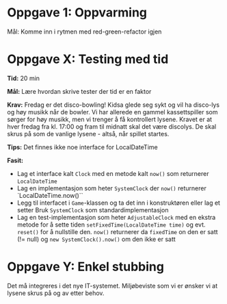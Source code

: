 # Oppgave 1: Oppvarming

Mål: Komme inn i rytmen med red-green-refactor igjen

# Oppgave X: Testing med tid

**Tid:** 20 min

**Mål:** Lære hvordan skrive tester der tid er en faktor

**Krav:**
Fredag er det disco-bowling! Kidsa glede seg sykt og vil ha disco-lys og høy musikk når de bowler.
Vi har allerede en gammel kassettspiller som sørger for høy musikk, men vi trenger å få kontrollert lysene.
Kravet er at hver fredag fra kl. 17:00 og fram til midnatt skal det være discolys.
De skal skrus på som de vanlige lysene - altså, når spillet startes.

**Tips:**
Det finnes ikke noe interface for LocalDateTime

**Fasit:**

* Lag et interface kalt `Clock` med en metode kalt `now()` som returnerer `LocalDateTime`
* Lag en implementasjon som heter `SystemClock` der `now()`  returnerer `LocalDateTime.now()``
* Legg til interfacet i `Game`-klassen og ta det inn i konstruktøren eller lag et setter
  Bruk `SystemClock` som standardimplementasjon
* Lag en test-implementasjon som heter `AdjustableClock` med en ekstra metode for å sette tiden `setFixedTime(LocalDateTime time)` og evt. `reset()` for å nullstille den.
`now()` returnerer da `fixedTime` on den er satt (!= null) og `new SystemClock().now()` om den ikke er satt


# Oppgave Y: Enkel stubbing


Det må integreres i det nye IT-systemet. Miljøbeviste som vi er ønsker vi at lysene skrus på og av etter behov.
